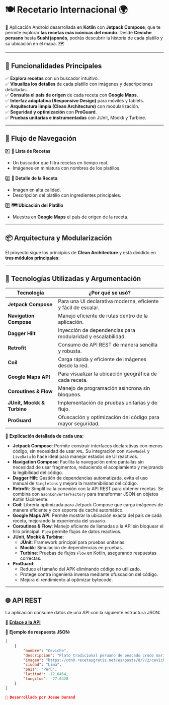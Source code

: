# 🍽️ Recetario Internacional 🌍

📱 Aplicación Android desarrollada en **Kotlin** con **Jetpack Compose**, que te permite explorar **las recetas más icónicas del mundo**. Desde **Ceviche peruano** hasta **Sushi japonés**, podrás descubrir la historia de cada platillo y su ubicación en el mapa. 🗺️

---

## 🚀 Funcionalidades Principales

✅ **Explora recetas** con un buscador intuitivo.  
✅ **Visualiza los detalles** de cada platillo con imágenes y descripciones detalladas.  
✅ **Consulta el país de origen** de cada receta con **Google Maps**.  
✅ **Interfaz adaptativa (Responsive Design)** para móviles y tablets.  
✅ **Arquitectura limpia (Clean Architecture)** con modularización.  
✅ **Seguridad y optimización** con **ProGuard**.  
✅ **Pruebas unitarias e instrumentadas** con JUnit, Mockk y Turbine.

---

## 🎨 Flujo de Navegación

1️⃣ **📜 Lista de Recetas**
- Un buscador que filtra recetas en tiempo real.
- Imágenes en miniatura con nombres de los platillos.

2️⃣ **📖 Detalle de la Receta**
- Imagen en alta calidad.
- Descripción del platillo con ingredientes principales.

3️⃣ **🗺️ Ubicación del Platillo**
- Muestra en **Google Maps** el país de origen de la receta.

---

## 📦 Arquitectura y Modularización

El proyecto sigue los principios de **Clean Architecture** y está dividido en **tres módulos principales**:


---

## 🔧 Tecnologías Utilizadas y Argumentación

| Tecnología  | ¿Por qué se usó? |
|--------------|----------------------|
| **Jetpack Compose** | Para una UI declarativa moderna, eficiente y fácil de escalar. |
| **Navigation Compose** | Manejo eficiente de rutas dentro de la aplicación. |
| **Dagger Hilt** | Inyección de dependencias para modularidad y escalabilidad. |
| **Retrofit** | Consumo de API REST de manera sencilla y robusta. |
| **Coil** | Carga rápida y eficiente de imágenes desde la red. |
| **Google Maps API** | Para visualizar la ubicación geográfica de cada receta. |
| **Coroutines & Flow** | Manejo de programación asíncrona sin bloqueos. |
| **JUnit, Mockk & Turbine** | Implementación de pruebas unitarias y de flujo. |
| **ProGuard** | Ofuscación y optimización del código para mayor seguridad. |

📌 **Explicación detallada de cada una:**

- **Jetpack Compose**: Permite construir interfaces declarativas con menos código, sin necesidad de usar `XML`. Su integración con `ViewModel` y `LiveData` lo hace ideal para manejar estados de UI reactivos.
- **Navigation Compose**: Facilita la navegación entre pantallas sin necesidad de usar fragmentos, reduciendo el acoplamiento y mejorando la legibilidad del código.
- **Dagger Hilt**: Gestión de dependencias automatizada, evita el uso manual de `Singletons` y mejora la mantenibilidad del código.
- **Retrofit**: Simplifica la conexión con la API REST para obtener recetas. Se combina con `GsonConverterFactory` para transformar JSON en objetos Kotlin fácilmente.
- **Coil**: Librería optimizada para Jetpack Compose que carga imágenes de manera eficiente y con soporte de caché automático.
- **Google Maps API**: Permite mostrar la ubicación exacta del país de cada receta, mejorando la experiencia del usuario.
- **Coroutines & Flow**: Manejo eficiente de llamadas a la API sin bloquear el hilo principal. `Flow` permite flujos de datos reactivos.
- **JUnit, Mockk & Turbine**:
    - **JUnit**: Framework principal para pruebas unitarias.
    - **Mockk**: Simulación de dependencias en pruebas.
    - **Turbine**: Pruebas de flujos `Flow` en Kotlin, asegurando respuestas correctas.
- **ProGuard**:
    - Reduce el tamaño del APK eliminando código no utilizado.
    - Protege contra ingeniería inversa mediante ofuscación del código.
    - Mejora el rendimiento al optimizar bytecode.

---

## 🌐 API REST

La aplicación consume datos de una API con la siguiente estructura JSON:

🔗 **[Enlace a la API](https://mocki.io/v1/a6876d70-a9b5-4328-8513-ee10d390f6a7)**

📌 **Ejemplo de respuesta JSON:**
```json
[
    {
        "nombre": "Ceviche",
        "descripcion": "Plato tradicional peruano de pescado crudo marinado en jugo de limón con cebolla, ají y cilantro.",
        "imagen": "https://cdn0.recetasgratis.net/es/posts/8/7/2/ceviche_mixto_peruano_77278_orig.jpg",
        "ciudad": "Lima",
        "pais": "Perú",
        "latitud": -12.0464,
        "longitud": -77.0428
    }
]

🚀 Desarrollado por Josue Durand